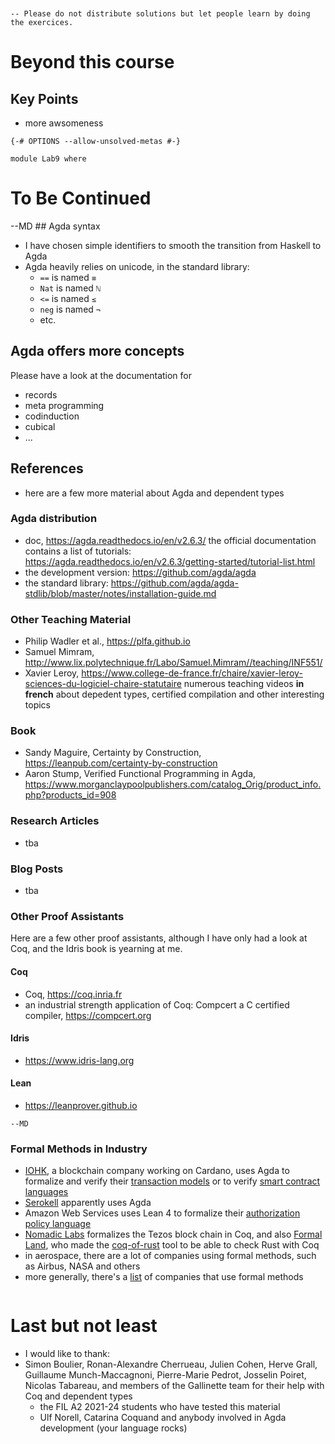 ```


-- Please do not distribute solutions but let people learn by doing the exercices.
```
# Beyond this course
## Key Points
- more awsomeness
```
{-# OPTIONS --allow-unsolved-metas #-}

module Lab9 where 
```

# To Be Continued
--MD ## Agda syntax
- I have chosen simple identifiers to smooth the transition from Haskell to Agda
- Agda heavily relies on unicode, in the standard library: 
    - `==` is named `≡`
    - `Nat` is named `ℕ`
    - `<=` is named `≤`
    - `neg` is named `¬`
    - etc.

## Agda offers more concepts
Please have a look at the documentation for 
- records
- meta programming
- codinduction
- cubical 
- ... 

## References 
- here are a few more material about Agda and dependent types

### Agda distribution
- doc, https://agda.readthedocs.io/en/v2.6.3/ 
  the official documentation contains a list of tutorials: https://agda.readthedocs.io/en/v2.6.3/getting-started/tutorial-list.html
- the development version: https://github.com/agda/agda
- the standard library: https://github.com/agda/agda-stdlib/blob/master/notes/installation-guide.md

### Other Teaching Material
- Philip Wadler et al., https://plfa.github.io
- Samuel Mimram, http://www.lix.polytechnique.fr/Labo/Samuel.Mimram//teaching/INF551/
- Xavier Leroy, https://www.college-de-france.fr/chaire/xavier-leroy-sciences-du-logiciel-chaire-statutaire
  numerous teaching videos **in french** about depedent types, certified compilation and other interesting topics

### Book
- Sandy Maguire, Certainty by Construction, https://leanpub.com/certainty-by-construction
- Aaron Stump, Verified Functional Programming in Agda, https://www.morganclaypoolpublishers.com/catalog_Orig/product_info.php?products_id=908

### Research Articles
- tba

### Blog Posts
- tba 

### Other Proof Assistants 
Here are a few other proof assistants, although I have only had a look at Coq, and the Idris book is yearning at me. 
#### Coq 
- Coq, https://coq.inria.fr
- an industrial strength application of Coq: Compcert a C certified compiler, https://compcert.org
#### Idris
- https://www.idris-lang.org
#### Lean
- https://leanprover.github.io
```
--MD
```
### Formal Methods in Industry
- [IOHK](https://iohk.io/en/), a blockchain company working on Cardano, uses Agda to formalize and verify their [transaction models](https://github.com/IntersectMBO/formal-ledger-specifications) or to verify [smart contract languages](https://github.com/omelkonian/formal-bitml)
- [Serokell](https://serokell.io) apparently uses Agda
- Amazon Web Services uses Lean 4 to formalize their [authorization policy language](https://www.amazon.science/publications/cedar-a-new-language-for-expressive-fast-safe-and-analyzable-authorization)
- [Nomadic Labs](https://www.nomadic-labs.com) formalizes the Tezos block chain in Coq, and also [Formal Land](https://formal.land), who made the [coq-of-rust](https://github.com/formal-land/coq-of-rust) tool to be able to check Rust with Coq
- in aerospace, there are a lot of companies using formal methods, such as Airbus, NASA and others
- more generally, there's a [list](https://github.com/ligurio/practical-fm) of companies that use formal methods
```

```
# Last but not least
- I would like to thank:
- Simon Boulier, Ronan-Alexandre Cherrueau, Julien Cohen, Herve Grall, Guillaume Munch-Maccagnoni, Pierre-Marie Pedrot, Josselin Poiret, Nicolas Tabareau, and members of the Gallinette team for their help with Coq and dependent types
    - the FIL A2 2021-24 students who have tested this material
    - Ulf Norell, Catarina Coquand and anybody involved in Agda development (your language rocks)

